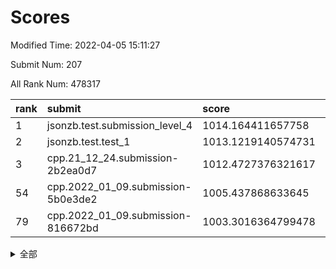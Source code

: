 # Scores

Modified Time: 2022-04-05 15:11:27

Submit Num: 207

All Rank Num: 478317

| rank |               submit               |       score        |       sigma        | pk_num |
| :--- | :--------------------------------- | :----------------- | :----------------- | :----- |
| 1    | jsonzb.test.submission_level_4     | 1014.164411657758  | 0.8335186372084588 | 9243   |
| 2    | jsonzb.test.test_1                 | 1013.1219140574731 | 0.8256243528467967 | 9242   |
| 3    | cpp.21_12_24.submission-2b2ea0d7   | 1012.4727376321617 | 0.8027807265770793 | 9242   |
| 54   | cpp.2022_01_09.submission-5b0e3de2 | 1005.437868633645  | 0.716587973463706  | 9243   |
| 79   | cpp.2022_01_09.submission-816672bd | 1003.3016364799478 | 0.711717588766467  | 9238   |


<details>
<summary>全部</summary>

| rank |                 submit                 |       score        |       sigma        | pk_num |
| :--- | :------------------------------------- | :----------------- | :----------------- | :----- |
| 1    | jsonzb.test.submission_level_4         | 1014.164411657758  | 0.8335186372084588 | 9243   |
| 2    | jsonzb.test.test_1                     | 1013.1219140574731 | 0.8256243528467967 | 9242   |
| 3    | cpp.21_12_24.submission-2b2ea0d7       | 1012.4727376321617 | 0.8027807265770793 | 9242   |
| 4    | gobigger.level_3.submission_level_3_10 | 1012.0022187240659 | 0.7622763349288192 | 9245   |
| 5    | gobigger.level_3.submission_level_3_36 | 1011.8978323736727 | 0.773675133432128  | 9243   |
| 6    | gobigger.level_3.submission_level_3_39 | 1011.6263218628545 | 0.7667604514387153 | 9246   |
| 7    | gobigger.level_3.submission_level_3_21 | 1011.5294187934871 | 0.7636903377938152 | 9242   |
| 8    | gobigger.level_3.submission_level_3_48 | 1011.5009322854594 | 0.7872082663040387 | 9244   |
| 9    | gobigger.level_3.submission_level_3_7  | 1011.4777141580594 | 0.7775846598465145 | 9243   |
| 10   | gobigger.level_3.submission_level_3_22 | 1011.3691480612877 | 0.7643074799609806 | 9242   |
| 11   | gobigger.level_3.submission_level_3_2  | 1011.1158253468705 | 0.7736728605504902 | 9241   |
| 12   | gobigger.level_3.submission_level_3_17 | 1010.9848066596629 | 0.7584301515339974 | 9244   |
| 13   | gobigger.level_3.submission_level_3_19 | 1010.8888784869991 | 0.7654813757590514 | 9246   |
| 14   | gobigger.level_3.submission_level_3_43 | 1010.8728216153447 | 0.7723427114958109 | 9241   |
| 15   | gobigger.level_3.submission_level_3_5  | 1010.8483046947778 | 0.7827914861230514 | 9239   |
| 16   | gobigger.level_3.submission_level_3_8  | 1010.8313341907517 | 0.7753605222013485 | 9242   |
| 17   | gobigger.level_3.submission_level_3_12 | 1010.8205582301791 | 0.7932889559846685 | 9244   |
| 18   | gobigger.level_3.submission_level_3_49 | 1010.8013142314426 | 0.7690064721767161 | 9242   |
| 19   | gobigger.level_3.submission_level_3_16 | 1010.7493504125549 | 0.7718726115729305 | 9241   |
| 20   | gobigger.level_3.submission_level_3_41 | 1010.6657115824526 | 0.7607507130175558 | 9238   |
| 21   | gobigger.level_3.submission_level_3_13 | 1010.6320531331945 | 0.7652779285453485 | 9249   |
| 22   | gobigger.level_3.submission_level_3_26 | 1010.4700067556581 | 0.7540633996904281 | 9236   |
| 23   | gobigger.level_3.submission_level_3_11 | 1010.4090590545179 | 0.7479154384865454 | 9241   |
| 24   | gobigger.level_3.submission_level_3_14 | 1010.3959954031784 | 0.7598469177547689 | 9242   |
| 25   | gobigger.level_3.submission_level_3_4  | 1010.3880566045849 | 0.7740440567081744 | 9247   |
| 26   | gobigger.level_3.submission_level_3_38 | 1010.2653657696552 | 0.7541008616151901 | 9241   |
| 27   | gobigger.level_3.submission_level_3_18 | 1010.2546734894905 | 0.7671727909502525 | 9248   |
| 28   | gobigger.level_3.submission_level_3_25 | 1010.2347628551557 | 0.7553449877573921 | 9245   |
| 29   | gobigger.level_3.submission_level_3_31 | 1010.2278346948976 | 0.7665662527724858 | 9244   |
| 30   | gobigger.level_3.submission_level_3_28 | 1010.111681469107  | 0.745076785408314  | 9242   |
| 31   | gobigger.level_3.submission_level_3_20 | 1010.1110666530631 | 0.758428940746835  | 9246   |
| 32   | gobigger.level_3.submission_level_3_35 | 1010.0649065579736 | 0.7692294421564819 | 9243   |
| 33   | gobigger.level_3.submission_level_3_40 | 1010.0581535952434 | 0.7744143629371689 | 9249   |
| 34   | gobigger.level_3.submission_level_3_27 | 1010.0102561774775 | 0.7787363619621177 | 9241   |
| 35   | gobigger.level_3.submission_level_3_42 | 1009.8322968363153 | 0.7643784396119851 | 9243   |
| 36   | gobigger.level_3.submission_level_3_46 | 1009.7906292700056 | 0.7467842305801565 | 9238   |
| 37   | gobigger.level_3.submission_level_3_45 | 1009.7410032090787 | 0.7504303183045884 | 9244   |
| 38   | gobigger.level_3.submission_level_3_3  | 1009.7095937417763 | 0.7307598987319726 | 9239   |
| 39   | gobigger.level_3.submission_level_3_47 | 1009.5437831669311 | 0.7672269633872254 | 9245   |
| 40   | gobigger.level_3.submission_level_3_37 | 1009.43383944296   | 0.7649615632496459 | 9241   |
| 41   | gobigger.level_3.submission_level_3_0  | 1009.3699803793048 | 0.7756221642740532 | 9243   |
| 42   | gobigger.level_3.submission_level_3_29 | 1009.359780868488  | 0.7783718619759581 | 9237   |
| 43   | gobigger.level_3.submission_level_3_24 | 1009.2015271226321 | 0.7518216659030755 | 9242   |
| 44   | gobigger.level_3.submission_level_3_1  | 1009.1267757461029 | 0.7453628214027028 | 9241   |
| 45   | gobigger.level_3.submission_level_3_44 | 1009.1170801937737 | 0.7407268652966256 | 9242   |
| 46   | gobigger.level_3.submission_level_3_9  | 1009.0817058341814 | 0.7537532613440748 | 9238   |
| 47   | gobigger.level_3.submission_level_3_32 | 1009.0675229835839 | 0.7485646624061082 | 9241   |
| 48   | gobigger.level_3.submission_level_3_6  | 1009.0226904729051 | 0.7388621916949504 | 9247   |
| 49   | gobigger.level_3.submission_level_3_15 | 1008.9407313630139 | 0.7670403287319281 | 9240   |
| 50   | gobigger.level_3.submission_level_3_23 | 1008.7132921970597 | 0.7363912162680026 | 9244   |
| 51   | gobigger.level_3.submission_level_3_34 | 1008.5207662573802 | 0.7560880304700477 | 9242   |
| 52   | gobigger.level_3.submission_level_3_30 | 1007.7408790163006 | 0.7326275087088037 | 9239   |
| 53   | gobigger.level_3.submission_level_3_33 | 1007.5753871482058 | 0.7416601944634633 | 9238   |
| 54   | cpp.2022_01_09.submission-5b0e3de2     | 1005.437868633645  | 0.716587973463706  | 9243   |
| 55   | gobigger.level_1.submission_level_1_24 | 1004.579974529884  | 0.7218581298243518 | 9244   |
| 56   | gobigger.level_1.submission_level_1_42 | 1004.2055300583559 | 0.7116618254271702 | 9244   |
| 57   | gobigger.level_1.submission_level_1_3  | 1004.0916158364929 | 0.7318075856987198 | 9238   |
| 58   | gobigger.level_1.submission_level_1_13 | 1004.0355536381279 | 0.7285246391699296 | 9247   |
| 59   | gobigger.level_1.submission_level_1_26 | 1003.9487082479446 | 0.717607670285391  | 9241   |
| 60   | gobigger.level_1.submission_level_1_34 | 1003.9238536348702 | 0.7280833363584391 | 9249   |
| 61   | gobigger.level_1.submission_level_1_39 | 1003.8547141405157 | 0.7224719623454701 | 9248   |
| 62   | gobigger.level_1.submission_level_1_32 | 1003.7926265633549 | 0.716337262354079  | 9240   |
| 63   | gobigger.level_1.submission_level_1_40 | 1003.7393135750448 | 0.7066954262102335 | 9242   |
| 64   | gobigger.level_1.submission_level_1_28 | 1003.7234890462865 | 0.7138770601313147 | 9239   |
| 65   | gobigger.level_1.submission_level_1_0  | 1003.6330400641662 | 0.7212649625768628 | 9239   |
| 66   | gobigger.level_1.submission_level_1_41 | 1003.6330281221922 | 0.7219822236415484 | 9243   |
| 67   | gobigger.level_1.submission_level_1_23 | 1003.6116600631717 | 0.7175181457990665 | 9242   |
| 68   | gobigger.level_1.submission_level_1_36 | 1003.5373662199098 | 0.7214298893334771 | 9246   |
| 69   | gobigger.level_1.submission_level_1_2  | 1003.5290690686821 | 0.7248857330718614 | 9242   |
| 70   | gobigger.level_1.submission_level_1_46 | 1003.5288543346529 | 0.710678876790315  | 9240   |
| 71   | gobigger.level_1.submission_level_1_35 | 1003.5249328244447 | 0.7156808649398446 | 9246   |
| 72   | gobigger.level_1.submission_level_1_29 | 1003.4994618035363 | 0.7173368486120534 | 9250   |
| 73   | gobigger.level_1.submission_level_1_43 | 1003.4956253337868 | 0.7101606887979074 | 9236   |
| 74   | gobigger.level_1.submission_level_1_22 | 1003.4878035464719 | 0.7213712438404223 | 9244   |
| 75   | gobigger.level_1.submission_level_1_37 | 1003.4504407906869 | 0.7033484079478631 | 9240   |
| 76   | gobigger.level_1.submission_level_1_21 | 1003.4419987981576 | 0.7236079370236462 | 9248   |
| 77   | gobigger.level_1.submission_level_1_45 | 1003.4085229565965 | 0.7136101457615313 | 9238   |
| 78   | gobigger.level_1.submission_level_1_17 | 1003.3939275204766 | 0.7098844765647297 | 9246   |
| 79   | cpp.2022_01_09.submission-816672bd     | 1003.3016364799478 | 0.711717588766467  | 9238   |
| 80   | gobigger.level_1.submission_level_1_47 | 1003.2782638175808 | 0.7220774989213992 | 9243   |
| 81   | gobigger.level_1.submission_level_1_38 | 1003.179483892621  | 0.7017502002604171 | 9247   |
| 82   | gobigger.level_1.submission_level_1_4  | 1003.1370189490399 | 0.7107812481278192 | 9240   |
| 83   | gobigger.level_1.submission_level_1_25 | 1003.1230767548949 | 0.7273585487885985 | 9237   |
| 84   | gobigger.level_1.submission_level_1_33 | 1003.0817285701223 | 0.7142555725548344 | 9245   |
| 85   | gobigger.level_1.submission_level_1_30 | 1003.06616300163   | 0.712689486373293  | 9240   |
| 86   | gobigger.level_1.submission_level_1_7  | 1003.0183084962584 | 0.7068778300579067 | 9247   |
| 87   | gobigger.level_1.submission_level_1_16 | 1003.0057278360465 | 0.7259511710013644 | 9244   |
| 88   | gobigger.level_1.submission_level_1_20 | 1002.9463198228966 | 0.7133436172949497 | 9243   |
| 89   | gobigger.level_1.submission_level_1_6  | 1002.8186857071489 | 0.7246330256949947 | 9242   |
| 90   | gobigger.level_1.submission_level_1_9  | 1002.6576195467576 | 0.7080609645049826 | 9244   |
| 91   | gobigger.level_1.submission_level_1_31 | 1002.6378821757504 | 0.7174440559932206 | 9242   |
| 92   | gobigger.level_1.submission_level_1_1  | 1002.5218958789357 | 0.701617238529356  | 9238   |
| 93   | gobigger.level_1.submission_level_1_18 | 1002.4651858697193 | 0.7135165331124605 | 9240   |
| 94   | gobigger.level_1.submission_level_1_15 | 1002.3879891246371 | 0.707840352517903  | 9242   |
| 95   | gobigger.level_1.submission_level_1_48 | 1002.2656468565204 | 0.7140738662070292 | 9245   |
| 96   | gobigger.level_1.submission_level_1_11 | 1002.2415197023596 | 0.7166376072101772 | 9243   |
| 97   | gobigger.level_1.submission_level_1_27 | 1002.2266222397542 | 0.7080626846257562 | 9245   |
| 98   | gobigger.level_1.submission_level_1_10 | 1002.2071352198598 | 0.7112832514046822 | 9241   |
| 99   | gobigger.level_1.submission_level_1_5  | 1002.1987406773346 | 0.7227645567743131 | 9240   |
| 100  | gobigger.level_1.submission_level_1_19 | 1002.1564285531996 | 0.7104895017294269 | 9239   |
| 101  | gobigger.level_1.submission_level_1_49 | 1002.0105231884138 | 0.7272014827747759 | 9242   |
| 102  | gobigger.level_1.submission_level_1_14 | 1001.9733194695528 | 0.7123919298672807 | 9242   |
| 103  | gobigger.level_1.submission_level_1_44 | 1001.8530403721921 | 0.7238899063235293 | 9248   |
| 104  | gobigger.level_1.submission_level_1_8  | 1001.8443792454782 | 0.7118767821080489 | 9242   |
| 105  | gobigger.level_1.submission_level_1_12 | 1001.2736234155665 | 0.703204999439922  | 9242   |
| 106  | gobigger.random.submission_random_35   | 997.1921866905293  | 0.7135632090693053 | 9244   |
| 107  | gobigger.random.submission_random_27   | 997.1653608825152  | 0.7086200852667126 | 9243   |
| 108  | gobigger.random.submission_random_39   | 997.1167391213817  | 0.7091872281026063 | 9238   |
| 109  | gobigger.random.submission_random_8    | 996.8575542284764  | 0.7104508659473319 | 9245   |
| 110  | gobigger.random.submission_random_14   | 996.839787867145   | 0.7057967645573401 | 9245   |
| 111  | gobigger.random.submission_random_10   | 996.8185029414295  | 0.7116746114410866 | 9248   |
| 112  | gobigger.random.submission_random_20   | 996.814886797057   | 0.699168919470351  | 9241   |
| 113  | gobigger.random.submission_random_3    | 996.8020503191794  | 0.7007440787564615 | 9238   |
| 114  | gobigger.random.submission_random_12   | 996.7895835922847  | 0.7033509272091569 | 9245   |
| 115  | gobigger.random.submission_random_37   | 996.645766308948   | 0.706973269111958  | 9247   |
| 116  | gobigger.random.submission_random_2    | 996.5998254901975  | 0.6999861365340005 | 9243   |
| 117  | gobigger.random.submission_random_25   | 996.5231051656293  | 0.7145706550446927 | 9245   |
| 118  | gobigger.random.submission_random_23   | 996.5181625966302  | 0.6976141869638293 | 9247   |
| 119  | gobigger.random.submission_random_34   | 996.3937525780881  | 0.7195838842036844 | 9243   |
| 120  | gobigger.random.submission_random_31   | 996.3519848824407  | 0.7076072838169637 | 9240   |
| 121  | gobigger.random.submission_random_36   | 996.3478428896073  | 0.6976519186905666 | 9241   |
| 122  | gobigger.random.submission_random_1    | 996.2732472312653  | 0.7310696206778831 | 9245   |
| 123  | gobigger.random.submission_random_19   | 996.2495367374084  | 0.6999396667635314 | 9241   |
| 124  | gobigger.random.submission_random_22   | 996.2469083357873  | 0.7179326827623828 | 9243   |
| 125  | gobigger.random.submission_random_44   | 996.171352455535   | 0.7003645772126462 | 9240   |
| 126  | gobigger.random.submission_random_24   | 996.1642728470583  | 0.717650072861968  | 9246   |
| 127  | gobigger.random.submission_random_5    | 996.1206179490355  | 0.7234169387497043 | 9241   |
| 128  | gobigger.random.submission_random_32   | 996.0730560413639  | 0.6960210975495623 | 9248   |
| 129  | gobigger.random.submission_random_11   | 996.0485166371847  | 0.7002165372747904 | 9245   |
| 130  | gobigger.random.submission_random_6    | 996.0456817552407  | 0.7050237429599449 | 9246   |
| 131  | gobigger.random.submission_random_30   | 996.0381743115934  | 0.7167421747918897 | 9242   |
| 132  | gobigger.random.submission_random_4    | 996.0351203432863  | 0.7054402011170346 | 9245   |
| 133  | gobigger.random.submission_random_16   | 996.0299992166805  | 0.7121359149913042 | 9243   |
| 134  | gobigger.random.submission_random_38   | 995.9916160131314  | 0.7095815846724554 | 9244   |
| 135  | gobigger.random.submission_random_26   | 995.9877895784207  | 0.7221338755969227 | 9247   |
| 136  | gobigger.random.submission_random_0    | 995.9786368161613  | 0.7038583290533672 | 9242   |
| 137  | gobigger.random.submission_random_21   | 995.9667067708826  | 0.7058899033329995 | 9243   |
| 138  | gobigger.random.submission_random_13   | 995.8810674061771  | 0.7037892341051444 | 9240   |
| 139  | gobigger.random.submission_random_28   | 995.8503943088356  | 0.6943860370141696 | 9245   |
| 140  | gobigger.random.submission_random_43   | 995.8364898027041  | 0.7045861206823709 | 9246   |
| 141  | gobigger.random.submission_random_18   | 995.8147317164938  | 0.7017449460978684 | 9247   |
| 142  | gobigger.random.submission_random_42   | 995.7935019900855  | 0.7130028713705012 | 9240   |
| 143  | gobigger.random.submission_random_7    | 995.7558038069047  | 0.707661650529532  | 9246   |
| 144  | gobigger.random.submission_random_49   | 995.6013653717231  | 0.7005197558417877 | 9244   |
| 145  | gobigger.random.submission_random_41   | 995.5362159765901  | 0.7317739304992603 | 9250   |
| 146  | gobigger.random.submission_random_40   | 995.4929546556713  | 0.7254622661433198 | 9243   |
| 147  | gobigger.random.submission_random_29   | 995.3933779862641  | 0.726052921260188  | 9241   |
| 148  | gobigger.random.submission_random_45   | 995.351359733733   | 0.6981082236707165 | 9240   |
| 149  | gobigger.random.submission_random_33   | 995.271167963963   | 0.7189423477876807 | 9242   |
| 150  | gobigger.random.submission_random_17   | 995.2596114682568  | 0.7098702073564304 | 9243   |
| 151  | gobigger.random.submission_random_48   | 995.1366637332779  | 0.7137392183514479 | 9236   |
| 152  | gobigger.random.submission_random_47   | 995.1297846033973  | 0.7096082927998625 | 9249   |
| 153  | gobigger.random.submission_random_46   | 995.032035490687   | 0.7328157679859096 | 9241   |
| 154  | gobigger.random.submission_random_15   | 994.9768798042072  | 0.709525053019448  | 9243   |
| 155  | gobigger.random.submission_random_9    | 994.699039355855   | 0.7075645346277666 | 9246   |
| 156  | gobigger.level_2.submission_level_2_26 | 994.5999206595236  | 0.7277456465869669 | 9242   |
| 157  | gobigger.level_2.submission_level_2_28 | 993.72738710768    | 0.7221889762228718 | 9238   |
| 158  | gobigger.level_2.submission_level_2_0  | 993.7093326169684  | 0.7291432530932713 | 9245   |
| 159  | gobigger.level_2.submission_level_2_11 | 993.5995276184996  | 0.7341814306661263 | 9244   |
| 160  | gobigger.level_2.submission_level_2_4  | 993.4714678992584  | 0.7368038110379241 | 9247   |
| 161  | gobigger.level_2.submission_level_2_43 | 993.4147146759949  | 0.7368257561491008 | 9241   |
| 162  | gobigger.level_2.submission_level_2_6  | 993.3109636352748  | 0.7242375391305835 | 9242   |
| 163  | gobigger.level_2.submission_level_2_39 | 993.2308903183715  | 0.7593320915012042 | 9242   |
| 164  | gobigger.level_2.submission_level_2_16 | 993.1306183855698  | 0.719084572091437  | 9236   |
| 165  | gobigger.level_2.submission_level_2_49 | 993.1105134559443  | 0.7472345110159936 | 9245   |
| 166  | gobigger.level_2.submission_level_2_18 | 993.0493640737125  | 0.7254316185075919 | 9243   |
| 167  | gobigger.level_2.submission_level_2_12 | 992.9985752037182  | 0.725687285225866  | 9243   |
| 168  | gobigger.level_2.submission_level_2_35 | 992.951003588252   | 0.7317317339719698 | 9245   |
| 169  | gobigger.level_2.submission_level_2_5  | 992.866032261868   | 0.7334136135756809 | 9242   |
| 170  | gobigger.level_2.submission_level_2_2  | 992.688393810621   | 0.7324119130171632 | 9249   |
| 171  | gobigger.level_2.submission_level_2_29 | 992.6336343049095  | 0.743942992448989  | 9250   |
| 172  | gobigger.level_2.submission_level_2_22 | 992.5760543555784  | 0.7316052161342136 | 9244   |
| 173  | gobigger.level_2.submission_level_2_10 | 992.5736260124171  | 0.7230052375305057 | 9238   |
| 174  | gobigger.level_2.submission_level_2_37 | 992.4649130531715  | 0.7343861514286274 | 9245   |
| 175  | gobigger.level_2.submission_level_2_24 | 992.4495747958945  | 0.7243868158587853 | 9241   |
| 176  | gobigger.level_2.submission_level_2_23 | 992.4349676953625  | 0.7417147913335581 | 9240   |
| 177  | gobigger.level_2.submission_level_2_13 | 992.3568209394462  | 0.7493849990561438 | 9246   |
| 178  | gobigger.level_2.submission_level_2_45 | 992.349215020934   | 0.7561899332503421 | 9238   |
| 179  | gobigger.level_2.submission_level_2_7  | 992.3247464186818  | 0.7393529665503551 | 9244   |
| 180  | gobigger.level_2.submission_level_2_40 | 992.2834793432139  | 0.7427656917721345 | 9245   |
| 181  | gobigger.level_2.submission_level_2_19 | 992.2771871292058  | 0.7347062116267246 | 9243   |
| 182  | gobigger.level_2.submission_level_2_44 | 992.2473558483566  | 0.7387522901667977 | 9246   |
| 183  | gobigger.level_2.submission_level_2_21 | 992.085418960123   | 0.7332498421899084 | 9239   |
| 184  | gobigger.level_2.submission_level_2_34 | 992.0397838120956  | 0.7521425266407591 | 9247   |
| 185  | gobigger.level_2.submission_level_2_33 | 991.9367666092015  | 0.7502639832187301 | 9245   |
| 186  | gobigger.level_2.submission_level_2_42 | 991.8710331144292  | 0.737738192242601  | 9245   |
| 187  | gobigger.level_2.submission_level_2_25 | 991.7790429847291  | 0.74446341106824   | 9240   |
| 188  | gobigger.level_2.submission_level_2_27 | 991.7768791420533  | 0.7466781420232115 | 9241   |
| 189  | gobigger.level_2.submission_level_2_8  | 991.774806909137   | 0.7683508604941643 | 9244   |
| 190  | gobigger.level_2.submission_level_2_15 | 991.7537296176868  | 0.736475659803097  | 9246   |
| 191  | gobigger.level_2.submission_level_2_17 | 991.7533435116925  | 0.7417582826392746 | 9242   |
| 192  | gobigger.level_2.submission_level_2_20 | 991.6207069978309  | 0.7412901536896891 | 9241   |
| 193  | gobigger.level_2.submission_level_2_41 | 991.612368257355   | 0.760561166623144  | 9244   |
| 194  | gobigger.level_2.submission_level_2_9  | 991.53068365038    | 0.7332142516388754 | 9246   |
| 195  | gobigger.level_2.submission_level_2_38 | 991.5081924925117  | 0.7550866587478784 | 9241   |
| 196  | gobigger.level_2.submission_level_2_46 | 991.4491343450695  | 0.7471450547517586 | 9244   |
| 197  | gobigger.level_2.submission_level_2_14 | 991.0611933383615  | 0.7404411422313565 | 9245   |
| 198  | gobigger.level_2.submission_level_2_31 | 991.0341173505246  | 0.7676086480288683 | 9242   |
| 199  | gobigger.level_2.submission_level_2_32 | 990.9222418763783  | 0.7684666680915642 | 9239   |
| 200  | gobigger.level_2.submission_level_2_48 | 990.7678512297431  | 0.7659462224918555 | 9243   |
| 201  | gobigger.level_2.submission_level_2_47 | 990.7562397595522  | 0.7482592023517528 | 9242   |
| 202  | gobigger.level_2.submission_level_2_30 | 990.7451507419063  | 0.7607603031914176 | 9242   |
| 203  | gobigger.level_2.submission_level_2_1  | 990.7403304382219  | 0.7790976858097471 | 9242   |
| 204  | gobigger.level_2.submission_level_2_3  | 990.450322816818   | 0.7660492339888851 | 9244   |
| 205  | gobigger.level_2.submission_level_2_36 | 990.1928865346692  | 0.7806459255861716 | 9235   |
| 206  | gobigger.none.submission_none_0        | 977.6076981593925  | 1.3990666460073842 | 9243   |
| 207  | gobigger.none.submission_none_1        | 976.6031207179352  | 1.4201821674056658 | 9245   |

</details>